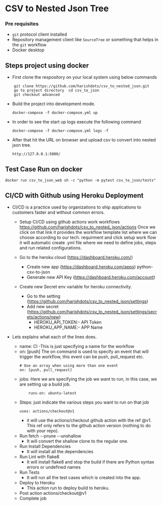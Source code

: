 # CSV to Nested Json Tree

### Pre requisites
- `git` protocol client installed
- Repository management client like `SourceTree` or something that helps in the `git` workflow
- Docker desktop

## Steps project using docker

- First clone the respository on your local system using below commands
```
    git clone https://github.com/harishdots/csv_to_nested_json.git
    go to project directory  cd csv_to_json
    git checkout advanced
```

* Build the project into development mode.
    ```
    docker-compose -f docker-compose.yml up
    ```
- In order to see the start up logs execute the following command
    ```
    docker-compose -f docker-compose.yml logs -f
    ```

* After that hit the URL on browser and upload csv to convert into nested json tree.
    ```
    http://127.0.0.1:5000/  
    ```

## Test Case Run on docker 

```
docker run csv_to_json_web sh -c "python -m pytest csv_to_json/tests"
```


## CI/CD with Github using Heroku Deployment

* CI/CD is a practice used by organizations to ship applications to customers faster and without common errors.

  - Setup CI/CD using github actions work workflows
    https://github.com/harishdots/csv_to_nested_json/actions
    Once we click on that link it provides the workflow template list where we can choose according to our tech. requirment and click setup work flow it will automatic create .yml file where we need to define jobs, steps and run related configurations.

  - Go to the heroku cloud (https://dashboard.heroku.com/)
    - Create new app (https://dashboard.heroku.com/apps) python-csv-to-json
    - Generate new API Key (https://dashboard.heroku.com/account)

  - Create new Secret env variable for heroku connectivity.
    - Go to the setting (https://github.com/harishdots/csv_to_nested_json/settings)
    - Add new secret (https://github.com/harishdots/csv_to_nested_json/settings/secrets/actions/new)
      - HEROKU_API_TOKEN:- API Token
      - HEROKU_APP_NAME:- APP Name

* Lets explains what each of the lines does.

    - name: CI
        -This is just specifying a name for the workflow
    - on: [push] The on command is used to specify an event that will trigger the workflow, this event can be push, pull_request etc.
        ```
        # Use an array when using more than one event
        on: [push, pull_request] 
        ```
    - jobs: Here we are specifying the job we want to run, in this case, we are setting up a build job.
        ```
            runs-on: ubuntu-latest
        ```
    - Steps: just indicate the various steps you want to run on that job        
        ```
        uses: actions/checkout@v1
        ```
        - it will use the actions/checkout github action with the ref @v1. This ref only refers to the github action version (nothing to do with your repo).
    - Run fetch --prune --unshallow
        - It will convert the shallow clone to the regular one.
    - Run Install Dependencies
        - It will install all the dependencies
    - Run Lint with flake8
        - It will install flake8 and stop the build if there are Python syntax errors or undefined names
    - Run Tests
        - It will run all the test cases which is created into the app.
    - Deploy to Heroku
        - This action run to deploy build to heroku.
    - Post action actions/checkout@v1
    - Complete job